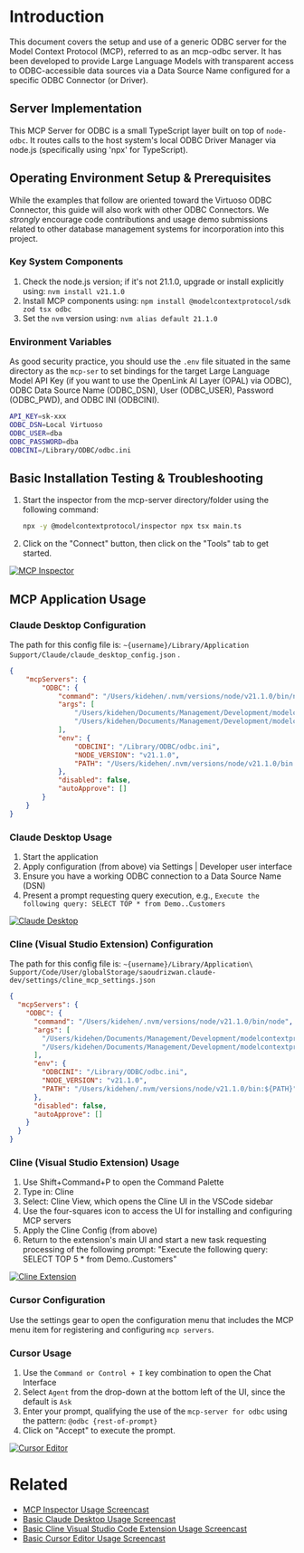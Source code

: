 # Introduction

This document covers the setup and use of a generic ODBC server for the Model Context Protocol (MCP), referred to as an mcp-odbc server. It has been developed to provide Large Language Models with transparent access to ODBC-accessible data sources via a Data Source Name configured for a specific ODBC Connector (or Driver).

## Server Implementation

This MCP Server for ODBC is a small TypeScript layer built on top of `node-odbc`. It routes calls to the host system's local ODBC Driver Manager via node.js (specifically using 'npx' for TypeScript).

## Operating Environment Setup & Prerequisites

While the examples that follow are oriented toward the Virtuoso ODBC Connector, this guide will also work with other ODBC Connectors. We *strongly* encourage code contributions and usage demo submissions related to other database management systems for incorporation into this project.

### Key System Components
1. Check the node.js version; if it's not 21.1.0, upgrade or install explicitly using: `nvm install v21.1.0`
2. Install MCP components using: `npm install @modelcontextprotocol/sdk zod tsx odbc`
3. Set the `nvm` version using: `nvm alias default 21.1.0`

### Environment Variables
As good security practice, you should use the `.env` file situated in the same directory as the `mcp-ser` to set bindings for the target Large Language Model API Key (if you want to use the OpenLink AI Layer (OPAL) via ODBC), ODBC Data Source Name (ODBC_DSN), User (ODBC_USER), Password (ODBC_PWD), and ODBC INI (ODBCINI).

```sh
API_KEY=sk-xxx
ODBC_DSN=Local Virtuoso
ODBC_USER=dba
ODBC_PASSWORD=dba
ODBCINI=/Library/ODBC/odbc.ini 
```

## Basic Installation Testing & Troubleshooting

1. Start the inspector from the mcp-server directory/folder using the following command:
    ```sh
    npx -y @modelcontextprotocol/inspector npx tsx main.ts 
    ```
2. Click on the "Connect" button, then click on the "Tools" tab to get started.

[![MCP Inspector](https://www.openlinksw.com/data/screenshots/mcp-server-inspector-demo-1.png)](https://www.openlinksw.com/data/screenshots/mcp-server-inspector-demo-1.png)

## MCP Application Usage

### Claude Desktop Configuration
The path for this config file is: `~{username}/Library/Application Support/Claude/claude_desktop_config.json` .

```json
{
    "mcpServers": {
        "ODBC": {
            "command": "/Users/kidehen/.nvm/versions/node/v21.1.0/bin/node",
            "args": [
                "/Users/kidehen/Documents/Management/Development/modelcontextprotocol/mcp-odbc-server/node_modules/.bin/tsx",
                "/Users/kidehen/Documents/Management/Development/modelcontextprotocol/mcp-odbc-server/main.ts"
            ],
            "env": {
                "ODBCINI": "/Library/ODBC/odbc.ini",
                "NODE_VERSION": "v21.1.0",
                "PATH": "/Users/kidehen/.nvm/versions/node/v21.1.0/bin:${PATH}"
            },
            "disabled": false,
            "autoApprove": []
        }
    }
}
```

### Claude Desktop Usage
1. Start the application 
2. Apply configuration (from above) via Settings | Developer user interface
3. Ensure you have a working ODBC connection to a Data Source Name (DSN)
4. Present a prompt requesting query execution, e.g., `Execute the following query: SELECT TOP * from Demo..Customers`


[![Claude Desktop](https://www.openlinksw.com/data/screenshots/claude-desktp-mcp-odbc-server-demo-1.png)](https://www.openlinksw.com/data/screenshots/claude-desktp-mcp-odbc-server-demo-1.png)

### Cline (Visual Studio Extension) Configuration

The path for this config file is: `~{username}/Library/Application\ Support/Code/User/globalStorage/saoudrizwan.claude-dev/settings/cline_mcp_settings.json`

```json
{
  "mcpServers": {
    "ODBC": {
      "command": "/Users/kidehen/.nvm/versions/node/v21.1.0/bin/node",
      "args": [
        "/Users/kidehen/Documents/Management/Development/modelcontextprotocol/mcp-odbc-server/node_modules/.bin/tsx",
        "/Users/kidehen/Documents/Management/Development/modelcontextprotocol/mcp-odbc-server/main.ts"
      ],
      "env": {
        "ODBCINI": "/Library/ODBC/odbc.ini",
        "NODE_VERSION": "v21.1.0",
        "PATH": "/Users/kidehen/.nvm/versions/node/v21.1.0/bin:${PATH}"
      },
      "disabled": false,
      "autoApprove": []
    }
  }
}
```

### Cline (Visual Studio Extension) Usage
1. Use Shift+Command+P to open the Command Palette 
2. Type in: Cline
3. Select: Cline View, which opens the Cline UI in the VSCode sidebar
4. Use the four-squares icon to access the UI for installing and configuring MCP servers
6. Apply the Cline Config (from above)
7. Return to the extension's main UI and start a new task requesting processing of the following prompt: "Execute the following query: SELECT TOP 5 * from Demo..Customers"


[![Cline Extension](https://www.openlinksw.com/data/screenshots/cline-extension-mcp-server-odbc-demo-1.png)](https://www.openlinksw.com/data/screenshots/cline-extension-mcp-server-odbc-demo-1.png)

### Cursor Configuration
Use the settings gear to open the configuration menu that includes the MCP menu item for registering and configuring `mcp servers`.

### Cursor Usage
1. Use the `Command or Control + I` key combination to open the Chat Interface
2. Select `Agent` from the drop-down at the bottom left of the UI, since the default is `Ask`
3. Enter your prompt, qualifying the use of the `mcp-server for odbc` using the pattern: `@odbc {rest-of-prompt}`
4. Click on "Accept" to execute the prompt.

[![Cursor Editor](https://www.openlinksw.com/data/screenshots/cursor-editor-mcp-config-for-odbc-server-1.png)](https://www.openlinksw.com/data/screenshots/cursor-editor-mcp-config-for-odbc-server-1.png)

# Related
* [MCP Inspector Usage Screencast](https://www.openlinksw.com/data/screencasts/mcp-inspector-odbc-sparql-spasql-demo-1.mp4)
* [Basic Claude Desktop Usage Screencast](https://www.openlinksw.com/data/screencasts/claude-odbc-mcp-sql-spasql-demo-1.mp4)
* [Basic Cline Visual Studio Code Extension Usage Screencast](https://www.openlinksw.com/data/screencasts/cline-vscode-mcp-odbc-sql-spasql-1.mp4)
* [Basic Cursor Editor Usage Screencast](https://www.openlinksw.com/data/screencasts/cursor-odbc-mcp-sql-spasql-demo-1.mp4)
